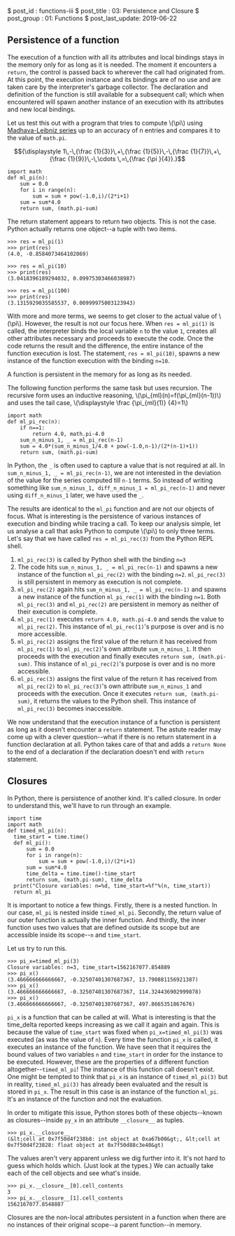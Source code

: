 $ post_id : functions-iii
$ post_title : 03: Persistence and Closure
$ post_group : 01: Functions
$ post_last_update: 2019-06-22

## Persistence of a function

The execution of a function with all its attributes and local bindings stays in the memory only for as long as it is needed. The moment it encounters a `return`, the control is passed back to wherever the call had originated from. At this point, the execution instance and its bindings are of no use and are taken care by the interpreter's garbage collector. The declaration and definition of the function is still available for a subsequent call; which when encountered will spawn another instance of an execution with its attributes and new local bindings.

Let us test this out with a program that tries to compute \\(\pi\\) using [Madhava-Leibniz series](https://en.wikipedia.org/wiki/Leibniz_formula_for_%CF%80) up to an accuracy of n entries and compares it to the value of `math.pi`.

$${\displaystyle 1\,-\,{\frac {1}{3}}\,+\,{\frac {1}{5}}\,-\,{\frac {1}{7}}\,+\,{\frac {1}{9}}\,-\,\cdots \,=\,{\frac {\pi }{4}}.}$$

~~~~
import math
def ml_pi(n):
    sum = 0.0
    for i in range(n):
        sum = sum + pow(-1.0,i)/(2*i+1)
    sum = sum*4.0
    return sum, (math.pi-sum)
~~~~

The return statement appears to return two objects. This is not the case. Python actually returns one object--a tuple with two items.

```
>>> res = ml_pi(1)
>>> print(res)
(4.0, -0.8584073464102069)

>>> res = ml_pi(10)
>>> print(res)
(3.0418396189294032, 0.09975303466038987)

>>> res = ml_pi(100)
>>> print(res)
(3.1315929035585537, 0.00999975003123943)
```

With more and more terms, we seems to get closer to the actual value of \\(\pi\\). However, the result is not our focus here. When `res = ml_pi(1)` is called, the interpreter binds the local variable `n` to the value `1`, creates all other attributes necessary and proceeds to execute the code. Once the code returns the result and the difference, the entire instance of the function execution is lost. The statement, `res = ml_pi(10)`, spawns a new instance of the function execution with the binding `n=10`.

A function is persistent in the memory for as long as its needed.

The following function performs the same task but uses recursion. The recursive form uses an inductive reasoning, \\(\pi_{ml}(n)=f(\pi_{ml}(n-1))\\) and uses the tail case, \\(\displaystyle \frac {\pi_{ml}(1)} {4}=1\\)

~~~~
import math
def ml_pi_rec(n):
    if n==1:
        return 4.0, math.pi-4.0
    sum_n_minus_1, _ = ml_pi_rec(n-1)
    sum = 4.0*(sum_n_minus_1/4.0 + pow(-1.0,n-1)/(2*(n-1)+1))
    return sum, (math.pi-sum)
~~~~

In Python, the `_` is often used to capture a value that is not required at all. In `sum_n_minus_1, _ = ml_pi_rec(n-1)`, we are not interested in the deviation of the value for the series computed till `n-1` terms. So instead of writing something like `sum_n_minus_1, diff_n_minus_1 = ml_pi_rec(n-1)` and never using `diff_n_minus_1` later, we have used the `_`.

The results are identical to the `ml_pi` function and are not our objects of focus. What is interesting is the persistence of various instances of execution and binding while tracing a call. To keep our analysis simple, let us analyse a call that asks Python to compute \\(\pi\\) to only three terms. Let's say that we have called `res = ml_pi_rec(3)` from the Python REPL shell.

1. `ml_pi_rec(3)` is called by Python shell with the binding `n=3`
2. The code hits `sum_n_minus_1, _ = ml_pi_rec(n-1)` and spawns a new instance of the function `ml_pi_rec(2)` with the binding `n=2`. `ml_pi_rec(3)` is still persistent in memory as execution is not complete.
3. `ml_pi_rec(2)` again hits `sum_n_minus_1, _ = ml_pi_rec(n-1)` and spawns a new instance of the function `ml_pi_rec(1)` with the binding `n=1`. Both `ml_pi_rec(3)` and `ml_pi_rec(2)` are persistent in memory as neither of their execution is complete.
4. `ml_pi_rec(1)` executes `return 4.0, math.pi-4.0` and sends the value to `ml_pi_rec(2)`. This instance of `ml_pi_rec(1)`'s purpose is over and is no more accessible.
5. `ml_pi_rec(2)` assigns the first value of the return it has received from `ml_pi_rec(1)` to `ml_pi_rec(2)`'s own attribute `sum_n_minus_1`. It then proceeds with the execution and finally executes `return sum, (math.pi-sum)`. This instance of `ml_pi_rec(2)`'s purpose is over and is no more accessible.
6. `ml_pi_rec(3)` assigns the first value of the return it has received from `ml_pi_rec(2)` to `ml_pi_rec(3)`'s own attribute `sum_n_minus_1` and proceeds with the execution. Once it executes `return sum, (math.pi-sum)`, it returns the values to the Python shell. This instance of `ml_pi_rec(3)` becomes inaccessible.

We now understand that the execution instance of a function is persistent as long as it doesn't encounter a `return` statement. The astute reader may come up with a clever question--what if there is no return statement in a function declaration at all. Python takes care of that and adds a `return None` to the end of a declaration if the declaration doesn't end with `return` statement.

## Closures

In Python, there is persistence of another kind. It's called closure. In order to understand this, we'll have to run through an example.

~~~~
import time
import math
def timed_ml_pi(n):
  time_start = time.time()
  def ml_pi():
      sum = 0.0
      for i in range(n):
          sum = sum + pow(-1.0,i)/(2*i+1)
      sum = sum*4.0
      time_delta = time.time()-time_start
      return sum, (math.pi-sum), time_delta
  print("Closure variables: n=%d, time_start=%f"%(n, time_start))
  return ml_pi
~~~~

It is important to notice a few things. Firstly, there is a nested function. In our case, `ml_pi` is nested inside `timed_ml_pi`. Secondly, the return value of our outer function is actually the inner function. And thirdly, the inner function uses two values that are defined outside its scope but are accessible inside its scope--`n` and `time_start`.

Let us try to run this.

```
>>> pi_x=timed_ml_pi(3)
Closure variables: n=3, time_start=1562167077.854889
>>> pi_x()
(3.466666666666667, -0.32507401307687367, 13.790881156921387)
>>> pi_x()
(3.466666666666667, -0.32507401307687367, 114.324436902999878)
>>> pi_x()
(3.466666666666667, -0.32507401307687367, 497.8665351867676)
```

`pi_x` is a function that can be called at will. What is interesting is that the time_delta reported keeps increasing as we call it again and again. This is because the value of `time_start` was fixed when `pi_x=timed_ml_pi(3)` was executed (as was the value of `n`). Every time the function `pi_x` is called, it executes an instance of the function. We have seen that it requires the bound values of two variables `n` and `time_start` in order for the instance to be executed. However, these are the properties of a different function altogether--`timed_ml_pi`! The instance of this function call doesn't exist. One might be tempted to think that `pi_x` is an instance of `timed_ml_pi(3)` but in reality, `timed_ml_pi(3)` has already been evaluated and the result is stored in `pi_x`. The result in this case is an instance of the function `ml_pi`. It's an instance of the function and not the evaluation.

In order to mitigate this issue, Python stores both of these objects--known as closures--inside `py_x` in an attribute `__closure__` as tuples.

```
>>> pi_x.__closure__
(&lt;cell at 0x7f50d4f238b8: int object at 0xa67b00&gt;, &lt;cell at 0x7f50d4f23828: float object at 0x7f50d88c3e40&gt)
```

The values aren't very apparent unless we dig further into it. It's not hard to guess which holds which. (Just look at the types.) We can actually take each of the cell objects and see what's inside.

```
>>> pi_x.__closure__[0].cell_contents
3
>>> pi_x.__closure__[1].cell_contents
1562167077.8548887
```

Closures are the non-local attributes persistent in a function when there are no instances of their original scope--a parent function--in memory.
